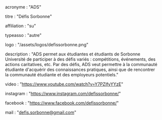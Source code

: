 acronyme : "ADS"

titre : "Défis Sorbonne"

affiliation : "su"

typeasso : "autre"

logo : "/assets/logos/defissorbonne.png"

description : "ADS permet aux étudiantes et étudiants de Sorbonne Université de participer à des défis variés : compétitions, événements, des actions caritatives, etc. Par des défis, ADS veut permettre à la communauté étudiante d'acquérir des connaissances pratiques, ainsi que de rencontrer la communauté étudiante et des employeurs potentiels."

video : "https://www.youtube.com/watch?v=Y7PZIfyYYzE"

instagram : "https://www.instagram.com/defissorbonne/"

facebook : "https://www.facebook.com/defissorbonne/"

mail : "defis.sorbonne@gmail.com"